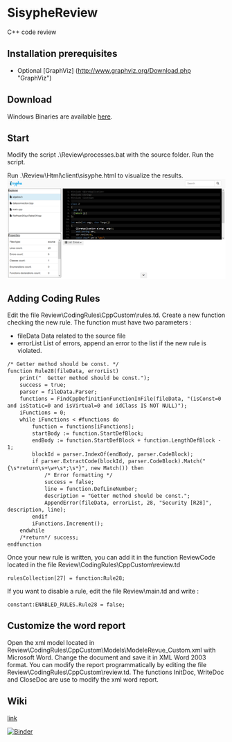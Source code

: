 # SisypheReview
C++ code review 

## Installation prerequisites
 * Optional [GraphViz] (http://www.graphviz.org/Download.php "GraphViz") 
 
## Download
Windows Binaries are available [here](https://github.com/tedi21/SisypheReview/blob/master/sisyphe.7z "SisypheReview").

## Start
Modify the script .\Review\processes.bat with the source folder.
Run the script.

Run .\Review\Html\client\sisyphe.html to visualize the results.
![Sisyphe screenshot](/screen.png "Sisyphe screenshot")

## Adding Coding Rules
Edit the file Review\CodingRules\CppCustom\rules.td.
Create a new function checking the new rule. The function must have two parameters :
 * fileData Data related to the source file
 * errorList List of errors, append an error to the list if the new rule is violated.
```
/* Getter method should be const. */
function Rule28(fileData, errorList)
    print("  Getter method should be const.");
    success = true;
    parser = fileData.Parser;
    functions = FindCppDefinitionFunctionInFile(fileData, "(isConst=0 and isStatic=0 and isVirtual=0 and idClass IS NOT NULL)");
    iFunctions = 0;
    while iFunctions < #functions do
        function = functions[iFunctions];
        startBody := function.StartDefBlock;
        endBody := function.StartDefBlock + function.LengthDefBlock - 1;
        blockId = parser.IndexOf(endBody, parser.CodeBlock);
        if parser.ExtractCode(blockId, parser.CodeBlock).Match("{\s*return\s+\w+\s*;\s*}", new Match()) then
            /* Error formatting */
            success = false;
            line = function.DefLineNumber;
            description = "Getter method should be const.";
            AppendError(fileData, errorList, 28, "Security [R28]", description, line);
        endif
        iFunctions.Increment();
    endwhile
    /*return*/ success;
endfunction
```

Once your new rule is written, you can add it in the function ReviewCode located in the file Review\CodingRules\CppCustom\review.td
```
rulesCollection[27] = function:Rule28;
```

If you want to disable a rule, edit the file Review\main.td and write :
```
constant:ENABLED_RULES.Rule28 = false;
```

## Customize the word report
Open the xml model located in Review\CodingRules\CppCustom\Models\ModeleRevue_Custom.xml with Microsoft Word.
Change the document and save it in XML Word 2003 format.
You can modify the report programmatically by editing the file Review\CodingRules\CppCustom\review.td. The functions InitDoc, WriteDoc and CloseDoc are use to modify the xml word report.

## Wiki
[link](https://github.com/tedi21/SisypheReview/tree/master/Sisyphe/script/Help/wiki/TDScript "Wiki")

[![Binder](https://mybinder.org/badge_logo.svg)](https://mybinder.org/v2/gh/tedi21/SisypheReview/master)
